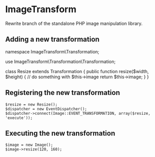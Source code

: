 # ImageTransform

Rewrite branch of the standalone PHP image manipulation library.

## Adding a new transformation

namespace ImageTransform\Transformation;

use ImageTransform\Transformation\Transformation;

class Resize extends Transformation
{
  public function resize($width, $height)
  {
    // do something with $this->image
    return $this->image;
  }
}

## Registering the new transformation

    $resize = new Resize();
    $dispatcher = new EventDispatcher();
    $dispatcher->connect(Image::EVENT_TRANSFORMATION, array($resize, 'execute'));

## Executing the new transformation

    $image = new Image();
    $image->resize(120, 160);
